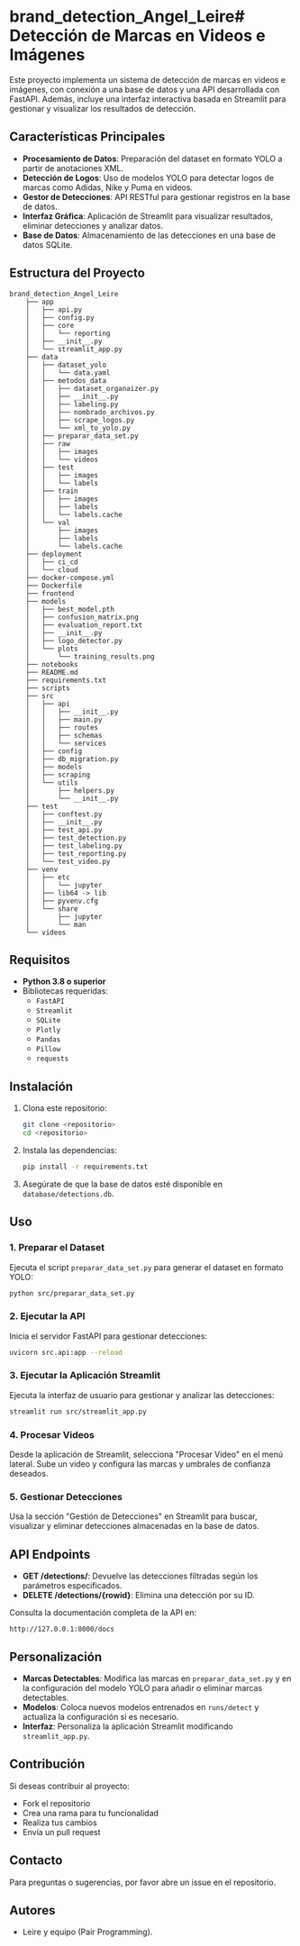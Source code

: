 # brand_detection_Angel_Leire# Detección de Marcas en Videos e Imágenes

Este proyecto implementa un sistema de detección de marcas en videos e imágenes, con conexión a una base de datos y una API desarrollada con FastAPI. Además, incluye una interfaz interactiva basada en Streamlit para gestionar y visualizar los resultados de detección.

## Características Principales

- **Procesamiento de Datos**: Preparación del dataset en formato YOLO a partir de anotaciones XML.
- **Detección de Logos**: Uso de modelos YOLO para detectar logos de marcas como Adidas, Nike y Puma en videos.
- **Gestor de Detecciones**: API RESTful para gestionar registros en la base de datos.
- **Interfaz Gráfica**: Aplicación de Streamlit para visualizar resultados, eliminar detecciones y analizar datos.
- **Base de Datos**: Almacenamiento de las detecciones en una base de datos SQLite.

## Estructura del Proyecto

```
brand_detection_Angel_Leire
    ├── app
    │   ├── api.py
    │   ├── config.py
    │   ├── core
    │   │   └── reporting
    │   ├── __init__.py
    │   └── streamlit_app.py
    ├── data
    │   ├── dataset_yolo
    │   │   └── data.yaml
    │   ├── metodos_data
    │   │   ├── dataset_organaizer.py
    │   │   ├── __init__.py
    │   │   ├── labeling.py
    │   │   ├── nombrado_archivos.py
    │   │   ├── scrape_logos.py
    │   │   └── xml_to_yolo.py
    │   ├── preparar_data_set.py
    │   ├── raw
    │   │   ├── images
    │   │   └── videos
    │   ├── test
    │   │   ├── images
    │   │   └── labels
    │   ├── train
    │   │   ├── images
    │   │   ├── labels
    │   │   └── labels.cache
    │   └── val
    │       ├── images
    │       ├── labels
    │       └── labels.cache
    ├── deployment
    │   ├── ci_cd
    │   └── cloud
    ├── docker-compose.yml
    ├── Dockerfile
    ├── frontend
    ├── models
    │   ├── best_model.pth
    │   ├── confusion_matrix.png
    │   ├── evaluation_report.txt
    │   ├── __init__.py
    │   ├── logo_detector.py
    │   └── plots
    │       └── training_results.png
    ├── notebooks
    ├── README.md
    ├── requirements.txt
    ├── scripts
    ├── src
    │   ├── api
    │   │   ├── __init__.py
    │   │   ├── main.py
    │   │   ├── routes
    │   │   ├── schemas
    │   │   └── services
    │   ├── config
    │   ├── db_migration.py
    │   ├── models
    │   ├── scraping
    │   └── utils
    │       ├── helpers.py
    │       └── __init__.py
    ├── test
    │   ├── conftest.py
    │   ├── __init__.py
    │   ├── test_api.py
    │   ├── test_detection.py
    │   ├── test_labeling.py
    │   ├── test_reporting.py
    │   └── test_video.py
    ├── venv
    │   ├── etc
    │   │   └── jupyter
    │   ├── lib64 -> lib
    │   ├── pyvenv.cfg
    │   └── share
    │       ├── jupyter
    │       └── man
    └── videos
```

## Requisitos

- **Python 3.8 o superior**
- Bibliotecas requeridas:
  - `FastAPI`
  - `Streamlit`
  - `SQLite`
  - `Plotly`
  - `Pandas`
  - `Pillow`
  - `requests`

## Instalación

1. Clona este repositorio:
   ```bash
   git clone <repositorio>
   cd <repositorio>
   ```

2. Instala las dependencias:
   ```bash
   pip install -r requirements.txt
   ```

3. Asegúrate de que la base de datos esté disponible en `database/detections.db`.

## Uso

### 1. Preparar el Dataset

Ejecuta el script `preparar_data_set.py` para generar el dataset en formato YOLO:
```bash
python src/preparar_data_set.py
```

### 2. Ejecutar la API

Inicia el servidor FastAPI para gestionar detecciones:
```bash
uvicorn src.api:app --reload
```

### 3. Ejecutar la Aplicación Streamlit

Ejecuta la interfaz de usuario para gestionar y analizar las detecciones:
```bash
streamlit run src/streamlit_app.py
```

### 4. Procesar Videos

Desde la aplicación de Streamlit, selecciona "Procesar Video" en el menú lateral. Sube un video y configura las marcas y umbrales de confianza deseados.

### 5. Gestionar Detecciones

Usa la sección "Gestión de Detecciones" en Streamlit para buscar, visualizar y eliminar detecciones almacenadas en la base de datos.

## API Endpoints

- **GET /detections/**: Devuelve las detecciones filtradas según los parámetros especificados.
- **DELETE /detections/{rowid}**: Elimina una detección por su ID.

Consulta la documentación completa de la API en:
```
http://127.0.0.1:8000/docs
```

## Personalización

- **Marcas Detectables**: Modifica las marcas en `preparar_data_set.py` y en la configuración del modelo YOLO para añadir o eliminar marcas detectables.
- **Modelos**: Coloca nuevos modelos entrenados en `runs/detect` y actualiza la configuración si es necesario.
- **Interfaz**: Personaliza la aplicación Streamlit modificando `streamlit_app.py`.

## Contribución
Si deseas contribuir al proyecto:

- Fork el repositorio
- Crea una rama para tu funcionalidad
- Realiza tus cambios
- Envía un pull request


## Contacto
Para preguntas o sugerencias, por favor abre un issue en el repositorio.

## Autores

- Leire y equipo (Pair Programming).
